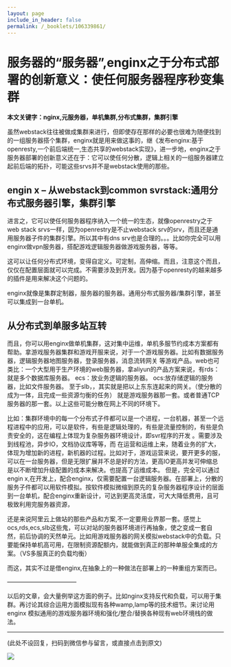 ```yaml
---
layout: page
include_in_header: false
permalink: /_booklets/106339861/
---
```

服务器的“服务器”,enginx之于分布式部署的创新意义：使任何服务器程序秒变集群
=====

__本文关键字：nginx,元服务器，单机集群,分布式集群，集群引擎__

虽然webstack往往被做成集群来进行，但即使存在那样的必要也很难为随便找到的一组服务器搭个集群，enginx就是用来做这事的，继《发布enginx:基于openresty,一个前后端统一,生态共享的webstack实现》，进一步地，enginx之于服务器部署的创新意义还在于：它可以使任何分散，逻辑上相关的一组服务器建立起前后端的拓扑，可能这些srvs并不是webstack使用的那些。

engin x – 从webstack到common svrstack:通用分布式服务器引擎，集群引擎
-----

进言之，它可以使任何服务器程序纳入一个统一的生态，就像openrestry之于web stack srvs一样，因为openrestry是不止webstack srv的srv，而且还是通用服务器子件的集群引擎。所以其中有dns srv也是合理的。。。比如你完全可以用enginx做vpn服务器，搭配游戏逻辑服务器做游戏服务器，等等。

这可以让任何分布式环境，变得自定义。可定制，高伸缩。而且，注意这个而且，仅仅在配置层面就可以完成。不需要涉及到开发。因为基于openresty的越来越多的插件是用来解决这个问题的。

enginx就像是集群定制器，服务器的服务器。通用分布式服务器/集群引擎，甚至可以集成到一台单机。

从分布式到单服多站互转
-----

而且，你可以用enginx做单机集群，这对集中运维，单机多服节约成本方案都有帮助。拿游戏服务器集群和游戏开服来说，对于一个游戏服务器。比如有数据服务器，逻辑服务器地图服务器，登录服务器，消息流转网关 等游戏产品。web也可类比：一个大型用于生产环境的web服务器，拿aliyun的产品方案来说，有rds：就是多个数据库服务器。 ecs：放业务逻辑的服务器。 ocs:放存储逻辑的服务器，比如文件服务器。 至于slb，，其实就是把以上东东连起来的网关。（使分散的成为一体，且完成一些资源匀衡的任务） 就是游戏服务器那一套。或者普通TCP服务器的那一套。以上这些可能分散在网上不同的环境下。

比如：集群环境中的每一个分布式子件都可以是一个进程，一台机器，甚至一个远程进程中的应用，可以是软件，有些是逻辑处理的，有些是流量控制的，有些是负责安全的，这在编程上体现为复杂服务器环境设计，即svr程序的开发 。需要涉及到线程池，异步IO，文档协议库等等，而
在运营和运维上来，随着业务的扩大，体现为增加新的进程，新机器的过程。比如对于，游戏运营来说，要开更多的服，可以在一台服务器，但是无限扩展并不总是好的方法，更高IO更高并发可伸缩总是以不断增加升级配置的成本来解决。也提高了运维成本。
但是，完全可以通过engin x,在开发上，配合enginx，仅需要配置一台逻辑服务器。在部署上，分散的服务子件都可以用软件模拟。按软件模拟微缩到原先的复杂服务器程序设计的层面到一台单机，配合enginx重新设计，可达到更高灵活度，可大大降低费用，且可极致利用完服务器资源，

还是来说阿里云上做站的那些产品和方案,不一定要用业界那一套。感觉上ocs,rds,ecs,slb这些鬼，可以对站的服务器环境进行再抽象，使之变成一套自然，前后协调的天然单元。比如用游戏服务器的网关模拟webstack中的负载。只要能保持单机高可用，在限制资源配额内，就能做到真正的那种单服全集成的方案。（VS多服真正的负载均衡）

而这，其实不过是借enginx,在抽象上的一种做法在部署上的一种重组方案而已。

———————————–

以后的文章，会大量例举这方面的例子。比如nginx支持反代和负载，可以用于集群。再讨论其综合运用方面模拟现有各种wamp,lamp等的技术细节。来讨论用enginx 模拟通用的游戏服务器环境和强化/整合/替换各种现有web环境栈的做法。


-----


(此处不设回复，扫码到微信参与留言，或直接点击到原文)

![](/p/106339861/qrcode.png)

<!-- Markdeep: -->
<meta charset="utf-8">
<link rel="stylesheet" href="../../res/aloha.css?">

<script src="../../res/markdeep.min.js" charset="utf-8"></script>



